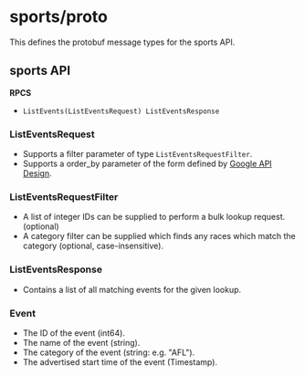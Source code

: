 # sports/proto
This defines the protobuf message types for the sports API.

## sports API

**RPCS**

- `ListEvents(ListEventsRequest) ListEventsResponse`

### ListEventsRequest
- Supports a filter parameter of type `ListEventsRequestFilter`.
- Supports a order_by parameter of the form defined by [Google API Design](https://cloud.google.com/apis/design/design_patterns#sorting_order).

### ListEventsRequestFilter
- A list of integer IDs can be supplied to perform a bulk lookup request. (optional)
- A category filter can be supplied which finds any races which match the category (optional, case-insensitive).

### ListEventsResponse
- Contains a list of all matching events for the given lookup.

### Event
- The ID of the event (int64).
- The name of the event (string).
- The category of the event (string: e.g. "AFL").
- The advertised start time of the event (Timestamp).